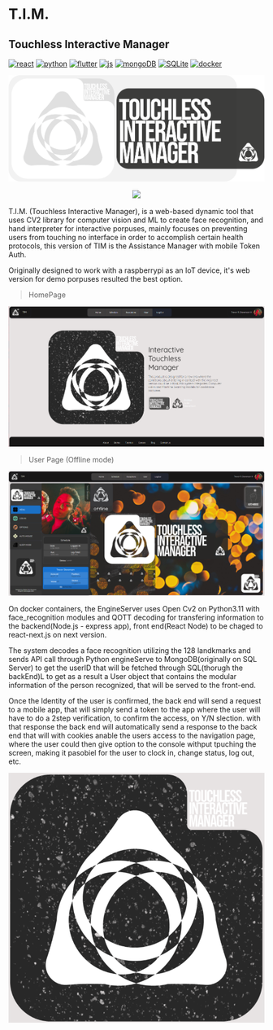 # T.I.M.

## Touchless Interactive Manager

<p align="center">

[![react](https://img.shields.io/badge/react-frontend-61DAFB.svg?style=for-the-badge&logo=react)](https://docker.com)
[![python](https://img.shields.io/badge/Python-backend-3776AB.svg?style=for-the-badge&logo=python)](https://docker.com)
[![flutter](https://img.shields.io/badge/Flutter-mobile-02569B.svg?style=for-the-badge&logo=flutter)](https://docker.com)
[![js](https://img.shields.io/badge/javaScript-backend-F7DF1E.svg?style=for-the-badge&logo=javaScript)](https://docker.com)
[![mongoDB](https://img.shields.io/badge/mongodb-database-47A248.svg?style=for-the-badge&logo=mongodb)](https://docker.com)
[![SQLite](https://img.shields.io/badge/SQLite-database-003B57.svg?style=for-the-badge&logo=SQLite)](https://docker.com)
[![docker](https://img.shields.io/badge/Docker-containers-2496ED.svg?style=for-the-badge&logo=docker)](https://docker.com)

</p>

![alt text](FrontEnd/src/assets/branding/logo/Touchless_Interactive_Manager_Letters_plus_logo_C.png)

<p align='center'>
              <a href="https://skillicons.dev">
                <img src="https://skillicons.dev/icons?i=py,js,ts,dart,flutter,react,nextjs,mongodb,firebase,sass,docker,express,flask,tensorflow,opencv" />
              </a>
            </p>

T.I.M. (Touchless Interactive Manager), is a web-based dynamic tool that uses CV2 library for computer vision and ML to create face recognition, and hand interpreter for interactive porpuses, mainly focuses on preventing users from touching no interface in order to accomplish certain health protocols, this version of TIM is the Assistance Manager with mobile Token Auth.

Originally designed to work with a raspberrypi as an IoT device, it's web version for demo porpuses resulted the best option.

> HomePage

![alt text](FrontEnd/public/media/homepage_simple.png)

> User Page (Offline mode)

![alt text](FrontEnd/public/media/UserPage_offline_mode.png)

On docker containers, the EngineServer uses Open Cv2 on Python3.11 with face_recognition modules and QOTT decoding for transfering information to the backend(Node.js - express app), front end(React Node) to be chaged to react-next.js on next version.

The system decodes a face recognition utilizing the 128 landkmarks and sends API call through Python engineServe to MongoDB(originally on SQL Server) to get the userID that will be fetched through SQL(thorugh the backEnd)L to get as a result a User object that contains the modular information of the person recognized, that will be served to the front-end.

Once the Identity of the user is confirmed, the back end will send a request to a mobile app, that will simply send a token to the app where the user will have to do a 2step verification, to confirm the access, on Y/N slection. with that response the back end will automatically send a response to the back end that will with cookies anable the users access to the navigation page, where the user could then give option to the console withput tpuching the screen, making it pasobiel for the user to clock in, change status, log out, etc.

![alt text](FrontEnd/public/media/branding_bg_ref.png)
